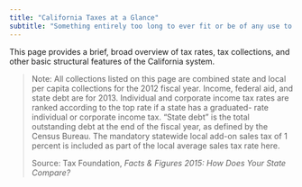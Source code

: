 ```yaml
---
title: "California Taxes at a Glance"
subtitle: "Something entirely too long to ever fit or be of any use to anyone ever"
---
```

This page provides a brief, broad overview of tax rates, tax collections, and other basic structural features of the California system.

> Note: All collections listed on this page are combined state and local per capita collections for the 2012 fiscal year. Income, federal aid, and state debt are for 2013. Individual and corporate income tax rates are ranked according to the top rate if a state has a graduated- rate individual or corporate income tax. “State debt”
is the total outstanding debt at the end of the fiscal year, as defined by the Census Bureau. The mandatory statewide local add-on sales tax of 1 percent is included as part of the local average sales tax rate here.
>
> Source: Tax Foundation, *Facts & Figures 2015: How Does Your State Compare?*
